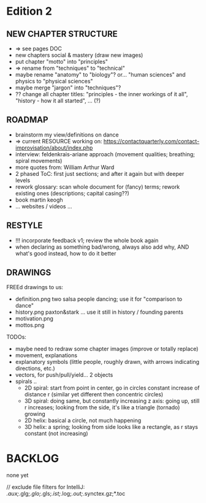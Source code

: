 Edition 2
====================================================================================================

NEW CHAPTER STRUCTURE
------------------------------------------------------------------------
* => see pages DOC
* new chapters social & mastery (draw new images)
* put chapter "motto" into "principles"
* => rename from "techniques" to "technical"
* maybe rename "anatomy" to "biology"? or... "human sciences" and physics to "physical sciences"
* maybe merge "jargon" into "techniques"?
* ?? change all chapter titles: "principles - the inner workings of it all", "history - how it all started", ... (?)

ROADMAP
------------------------------------------------------------------------
* brainstorm my view/definitions on dance
* => current RESOURCE working on: https://contactquarterly.com/contact-improvisation/about/index.php
* interview: feldenkrais-ariane approach (movement qualities; breathing; spiral movements)
* more quotes from: William Arthur Ward
* 2 phased ToC: first just sections; and after it again but with deeper levels
* rework glossary: scan whole document for (fancy) terms; rework existing ones (descriptions; capital casing??)
* book martin keogh
* ... websites / videos ...

RESTYLE
------------------------------------------------------------------------
* !!! incorporate feedback v1; review the whole book again
* when declaring as something bad/wrong, always also add why, AND what's good instead, how to do it better

DRAWINGS
------------------------------------------------------------------------
FREEd drawings to us:
* definition.png two salsa people dancing; use it for "comparison to dance"
* history.png paxton&stark ... use it still in history / founding parents
* motivation.png
* mottos.png

TODOs:
* maybe need to redraw some chapter images (improve or totally replace)
* movement, explanations
* explanatory symbols (little people, roughly drawn, with arrows indicating directions, etc.)
* vectors, for push/pull/yield... 2 objects
* spirals ..
  * 2D spiral: start from point in center, go in circles constant increase of distance r (similar yet different then concentric circles)
  * 3D spiral: doing same, but constantly increasing z axis: going up, still r increases; looking from the side, it's like a triangle (tornado) growing
  * 2D helix: basical a circle, not much happening
  * 3D helix: a spring; looking from side looks like a rectangle, as r stays constant (not increasing)


BACKLOG
====================================================================================================
none yet


// exclude file filters for IntelliJ: *.aux;*.glg;*.glo;*.gls;*.ist;*.log;*.out;*.synctex.gz;*.toc
